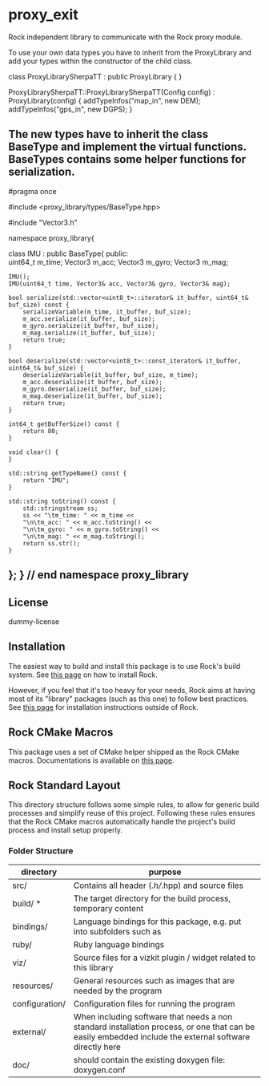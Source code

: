 proxy_exit
=============
Rock independent library to communicate with the Rock proxy module.

To use your own data types you have to inherit from the ProxyLibrary and add
your types within the constructor of the child class.

class ProxyLibrarySherpaTT : public ProxyLibrary {
}

ProxyLibrarySherpaTT::ProxyLibrarySherpaTT(Config config) : ProxyLibrary(config) {
    addTypeInfos("map_in", new DEM);
    addTypeInfos("gps_in", new DGPS);
}

The new types have to inherit the class BaseType and implement the virtual functions.
BaseTypes contains some helper functions for serialization.
-------------------------------------------------------
#pragma once

#include <proxy_library/types/BaseType.hpp>

#include "Vector3.h"

namespace proxy_library{
    
class IMU : public BaseType{
 public:    
    uint64_t m_time;
    Vector3 m_acc;
    Vector3 m_gyro;
    Vector3 m_mag;
        
    IMU();
    IMU(uint64_t time, Vector3& acc, Vector3& gyro, Vector3& mag);

    bool serialize(std::vector<uint8_t>::iterator& it_buffer, uint64_t& buf_size) const {  
        serializeVariable(m_time, it_buffer, buf_size);
        m_acc.serialize(it_buffer, buf_size);
        m_gyro.serialize(it_buffer, buf_size);
        m_mag.serialize(it_buffer, buf_size);
        return true;
    }
        
    bool deserialize(std::vector<uint8_t>::const_iterator& it_buffer, uint64_t& buf_size) {
        deserializeVariable(it_buffer, buf_size, m_time);
        m_acc.deserialize(it_buffer, buf_size);
        m_gyro.deserialize(it_buffer, buf_size);
        m_mag.deserialize(it_buffer, buf_size);
        return true;
    }
    
    int64_t getBufferSize() const {
        return 80;
    }
    
    void clear() {
    }
    
    std::string getTypeName() const {
        return "IMU";
    }
    
    std::string toString() const {
        std::stringstream ss;
        ss << "\tm_time: " << m_time << 
        "\n\tm_acc: " << m_acc.toString() << 
        "\n\tm_gyro: " << m_gyro.toString() << 
        "\n\tm_mag: " << m_mag.toString();
        return ss.str();
    }
};
} // end namespace proxy_library
-------------------------------------------------------


License
-------
dummy-license

Installation
------------
The easiest way to build and install this package is to use Rock's build system.
See [this page](http://rock-robotics.org/stable/documentation/installation.html)
on how to install Rock.

However, if you feel that it's too heavy for your needs, Rock aims at having
most of its "library" packages (such as this one) to follow best practices. See
[this page](http://rock-robotics.org/stable/documentation/packages/outside_of_rock.html)
for installation instructions outside of Rock.

Rock CMake Macros
-----------------

This package uses a set of CMake helper shipped as the Rock CMake macros.
Documentations is available on [this page](http://rock-robotics.org/stable/documentation/packages/cmake_macros.html).

Rock Standard Layout
--------------------

This directory structure follows some simple rules, to allow for generic build
processes and simplify reuse of this project. Following these rules ensures that
the Rock CMake macros automatically handle the project's build process and
install setup properly.

### Folder Structure

| directory         |       purpose                                                        |
| ----------------- | ------------------------------------------------------               |
| src/              | Contains all header (*.h/*.hpp) and source files                     |
| build/ *          | The target directory for the build process, temporary content        |
| bindings/         | Language bindings for this package, e.g. put into subfolders such as |
| ruby/             | Ruby language bindings                                               |
| viz/              | Source files for a vizkit plugin / widget related to this library    |
| resources/        | General resources such as images that are needed by the program      |
| configuration/    | Configuration files for running the program                          |
| external/         | When including software that needs a non standard installation process, or one that can be easily embedded include the external software directly here |
| doc/              | should contain the existing doxygen file: doxygen.conf               |
